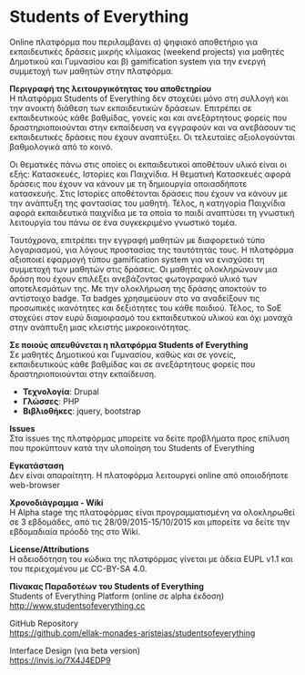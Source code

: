 Students of Everything
======================

Online πλατφόρμα που περιλαμβάνει α) ψηφιακό αποθετήριο για εκπαιδευτικές δράσεις μικρής κλίμακας (weekend projects) για μαθητές Δημοτικού και Γυμνασίου και β) gamification system για την ενεργή συμμετοχή των μαθητών στην πλατφόρμα.

**Περιγραφή της λειτουργικότητας του αποθετηρίου**  
Η πλατφόρμα Students of Everything δεν στοχεύει μόνο στη συλλογή και την ανοικτή διάθεση των εκπαιδευτικών δράσεων. Επιτρέπει σε εκπαιδευτικούς κάθε βαθμίδας, γονείς και και ανεξάρτητους φορείς που δραστηριοποιούνται στην εκπαίδευση να εγγραφούν και να ανεβάσουν τις εκπαιδευτικές δράσεις που έχουν αναπτύξει. Oι τελευταίες αξιολογούνται βαθμολογικά από το κοινό.

Οι θεματικές πάνω στις οποίες οι εκπαιδευτικοί αποθέτουν υλικό είναι οι εξής: Κατασκευές, Ιστορίες και Παιχνίδια. Η θεματική Κατασκευές αφορά δράσεις που έχουν να κάνουν με τη δημιουργία οποιασδήποτε κατασκευής. Στις Ιστορίες αποθέτονται δράσεις που έχουν να κάνουν με την ανάπτυξη της φαντασίας του μαθητή. Τέλος, η κατηγορία Παιχνίδια αφορά εκπαιδευτικά παιχνίδια με τα οποία το παιδί αναπτύσει τη γνωστική λειτουργία του πάνω σε ένα συγκεκριμένο γνωστικό τομέα.

Ταυτόχρονα, επιτρέπει την εγγραφή μαθητών με διαφορετικό τύπο λογαριασμού, για λόγους προστασίας της ταυτότητάς τους. Η πλατφόρμα αξιοποιεί εφαρμογή τύπου gamification system για να ενισχύσει τη συμμετοχή των μαθητών στις δράσεις. Οι μαθητές ολοκληρώνουν μια δράση που έχουν επιλέξει ανεβάζοντας φωτογραφικό υλικό των αποτελεσμάτων της. Με την ολοκλήρωση της δράσης αποκτούν το αντίστοιχο badge. Τα badges χρησιμεύουν στο να αναδείξουν τις προσωπικές ικανότητες και δεξιότητες του κάθε παιδιού. Τέλος, το SoE στοχεύει στον ευρύ διαμοιρασμό του εκπαιδευτικού υλικού και όχι μοναχά στην ανάπτυξη μιας κλειστής μικροκοινότητας.

**Σε ποιούς απευθύνεται η πλατφόρμα Students of Everything**  
Σε μαθητές Δημοτικού και Γυμνασίου, καθώς και σε γονείς, εκπαιδευτικούς κάθε βαθμίδας και σε ανεξάρτητους φορείς που δραστηριοποιούνται στην εκπαίδευση.

- **Τεχνολογία**: Drupal
- **Γλώσσες**: PHP
- **Βιβλιοθήκες**: jquery, bootstrap

**Issues**  
Στα issues της πλατφόρμας μπορείτε να δείτε προβλήματα προς επίλυση που προκύπτουν κατά την υλοποίηση του Students of Everything

**Εγκατάσταση**  
Δεν είναι απαραίτητη. Η πλατοφόρμα λειτουργεί online από οποιοδήποτε web-browser

**Χρονοδιάγραμμα - Wiki**  
Η Alpha stage της πλατοφόρμας είναι προγραμματισμένη να ολοκληρωθεί σε 3 εβδομάδες, από τις 28/09/2015-15/10/2015 και μπορείτε να δείτε την εβδομαδιαία πρόοδό της στο Wiki.

**License/Attributions**  
Η αδειοδότηση του κώδικα της πλατφόρμας γίνεται με άδεια EUPL v1.1 και του περιεχομένου με CC-BY-SA 4.0.

**Πίνακας Παραδοτέων του Students of Everything**  
Students of Everything Platform (online σε alpha έκδοση)  
http://www.studentsofeverything.cc  

GitHub Repository  
https://github.com/ellak-monades-aristeias/studentsofeverything  

Interface Design (για beta version)  
https://invis.io/7X4J4EDP9

